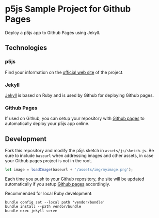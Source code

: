 # p5js Sample Project for Github Pages

Deploy a p5js app to Github Pages using Jekyll.

## Technologies

### p5js

Find your information on the [official web site](https://p5js.org/) of the project.

### Jekyll

[Jekyll](https://jekyllrb.com/) is based on Ruby and is used by Github for deploying Github pages.

### Github Pages

If used on Github, you can setup your repository with [Github pages](https://pages.github.com/) to automatically deploy your p5js app online. 

## Development

Fork this repository and modify the p5js sketch in `assets/js/sketch.js`. Be sure to include `baseurl` when addressing images and other assets, in case your Github pages project is not in the root.

```javascript
let image = loadImage(baseurl + '/assets/img/myimage.png');
```

Each time you push to your Github repository, the site will be updated automatically if you setup [Github pages](https://pages.github.com/) accordingly. 

Recommended for local Ruby development:

```shell
bundle config set --local path 'vendor/bundle'
bundle install --path vendor/bundle
bundle exec jekyll serve
```

